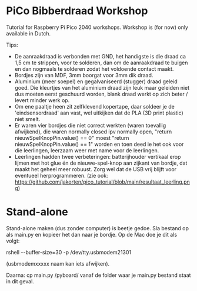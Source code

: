 # PiCo Bibberdraad Workshop

Tutorial for Raspberry Pi Pico 2040 workshops.
Workshop is (for now) only available in Dutch.


Tips:
- De aanraakdraad is verbonden met GND, het handigste is die draad ca 1,5 cm te strippen, voor te solderen, dan om de aanraakdraad te buigen en dan nogmaals te solderen zodat het voldoende contact maakt.
- Bordjes zijn van MDF, 3mm boorgat voor 3mm dik draad.
- Aluminium (meer soepel) en gegalvaniseerd (stugger) draad geleid goed. Die kleurtjes van het aluminium draad zijn leuk maar geleiden niet dus moeten eerst geschuurd worden, blank draad werkt op zich beter / levert minder werk op.
- Om ene paaltje heen zit zelfklevend kopertape, daar soldeer je de 'eindsensordraad' aan vast, wel uitkijken dat de PLA (3D print plastic) niet smelt.
- Er waren vier bordjes die niet correct werkten (waren toevallig afwijkend), die waren normally closed ipv normally open, "return nieuwSpelKnopPin.value() == 0" moest "return nieuwSpelKnopPin.value() == 1" worden en toen deed ie het ook voor die leerlingen, leerzaam weer met name voor de leerlingen.
- Leerlingen hadden twee verbeteringen: batterijhouder vertikaal erop lijmen met hot glue én de nieuwe-spel-knop aan zijkant van bordje, dat maakt het geheel meer robuust. Zorg wel dat de USB vrij blijft voor eventueel herprogrammeren. (zie ook: https://github.com/jakorten/pico_tutorial/blob/main/resultaat_leerling.png)

# Stand-alone

Stand-alone maken (dus zonder computer) is beetje gedoe. Sla bestand op als main.py en kopieer het dan naar je bordje. Op de Mac doe je dit als volgt:

rshell --buffer-size=30 -p /dev/tty.usbmodem21301

(usbmodemxxxxx naam kan iets afwijken).

Daarna:
cp main.py /pyboard/
vanaf de folder waar je main.py bestand staat in dit geval.